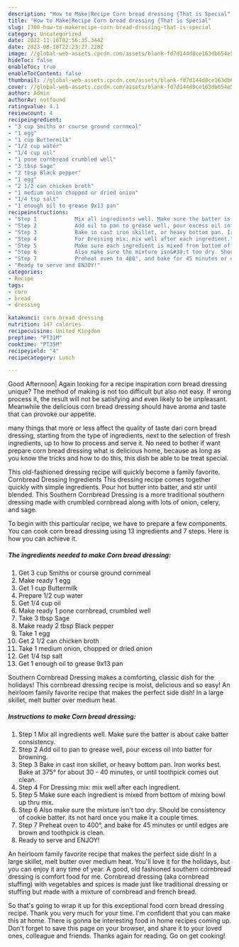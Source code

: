 ```yaml
---
description: "How to Make|Recipe Corn bread dressing {That is Special"
title: "How to Make|Recipe Corn bread dressing {That is Special"
slug: 1700-how-to-makerecipe-corn-bread-dressing-that-is-special
category: Uncategorized
date: 2022-11-16T02:56:35.344Z
date: 2023-08-10T22:23:27.228Z
image: //global-web-assets.cpcdn.com/assets/blank-fd7d144d8ce163db654e5a02c40b08a2775adb7897d16e4062681dc7e1b2800f.png
hideToc: false
enableToc: true
enableTocContent: false
thumbnail: //global-web-assets.cpcdn.com/assets/blank-fd7d144d8ce163db654e5a02c40b08a2775adb7897d16e4062681dc7e1b2800f.png
cover: //global-web-assets.cpcdn.com/assets/blank-fd7d144d8ce163db654e5a02c40b08a2775adb7897d16e4062681dc7e1b2800f.png
author: Admin
authorAv: notfound
ratingvalue: 4.1
reviewcount: 4
recipeingredient:
- "3 cup Smiths or course ground cornmeal"
- "1 egg"
- "1 cup Buttermilk"
- "1/2 cup water"
- "1/4 cup oil"
- "1 pone cornbread crumbled well"
- "3 tbsp Sage"
- "2 tbsp Black pepper"
- "1 egg"
- "2 1/2 can chicken broth"
- "1 medium onion chopped or dried onion"
- "1/4 tsp salt"
- "1 enough oil to grease 9x13 pan"
recipeinstructions:
- "Step 1            Mix all ingredients well. Make sure the batter is about cake batter consistency."
- "Step 2            Add oil to pan to grease well, pour excess oil into batter for browning."
- "Step 3            Bake in cast iron skillet, or heavy bottom pan. Iron works best. Bake at 375° for about 30 - 40 minutes, or until toothpick comes out clean."
- "Step 4            For Dressing mix: mix well after each ingredient."
- "Step 5            Make sure each ingredient is mixed from bottom of mixing bowl up thru mix."
- "Step 6            Also make sure the mixture isn&#39;t too dry. Should be consistency of cookie batter. its not hard once you make it a couple times."
- "Step 7            Preheat oven to 400°, and bake for 45 minutes or until edges are brown and toothpick is clean."
- "Ready to serve and ENJOY!"
categories:
- Recipe
tags:
- corn
- bread
- dressing

katakunci: corn bread dressing 
nutrition: 147 calories
recipecuisine: United Kingdom
preptime: "PT31M"
cooktime: "PT35M"
recipeyield: "4"
recipecategory: Lunch

---
```



Good Afternoon| Again looking for a recipe inspiration corn bread dressing unique? The method of making is not too difficult but also not easy. If wrong process it, the result will not be satisfying and even likely to be unpleasant. Meanwhile the delicious corn bread dressing should have aroma and taste that can provoke our appetite.






many things that more or less affect the quality of taste dari corn bread dressing, starting from the type of ingredients, next to the selection of fresh ingredients, up to how to process and serve it. No need to bother if want prepare corn bread dressing what is delicious home, because as long as you know the tricks and how to do this, this dish be able to be treat special.


This old-fashioned dressing recipe will quickly become a family favorite. Cornbread Dressing Ingredients This dressing recipe comes together quickly with simple ingredients. Pour hot butter into batter, and stir until blended. This Southern Cornbread Dressing is a more traditional southern dressing made with crumbled cornbread along with lots of onion, celery, and sage.


To begin with this particular recipe, we have to prepare a few components. You can cook corn bread dressing using 13 ingredients and 7 steps. Here is how you can achieve it.

<!--inarticleads1-->

##### The ingredients needed to make Corn bread dressing:

1. Get 3 cup Smiths or course ground cornmeal
1. Make ready 1 egg
1. Get 1 cup Buttermilk
1. Prepare 1/2 cup water
1. Get 1/4 cup oil
1. Make ready 1 pone cornbread, crumbled well
1. Take 3 tbsp Sage
1. Make ready 2 tbsp Black pepper
1. Take 1 egg
1. Get 2 1/2 can chicken broth
1. Take 1 medium onion, chopped or dried onion
1. Get 1/4 tsp salt
1. Get 1 enough oil to grease 9x13 pan


Southern Cornbread Dressing makes a comforting, classic dish for the holidays! This cornbread dressing recipe is moist, delicious and so easy! An heirloom family favorite recipe that makes the perfect side dish! In a large skillet, melt butter over medium heat. 

<!--inarticleads2-->

##### Instructions to make Corn bread dressing:

1. Step 1            Mix all ingredients well. Make sure the batter is about cake batter consistency.
1. Step 2            Add oil to pan to grease well, pour excess oil into batter for browning.
1. Step 3            Bake in cast iron skillet, or heavy bottom pan. Iron works best. Bake at 375° for about 30 - 40 minutes, or until toothpick comes out clean.
1. Step 4            For Dressing mix: mix well after each ingredient.
1. Step 5            Make sure each ingredient is mixed from bottom of mixing bowl up thru mix.
1. Step 6            Also make sure the mixture isn&#39;t too dry. Should be consistency of cookie batter. its not hard once you make it a couple times.
1. Step 7            Preheat oven to 400°, and bake for 45 minutes or until edges are brown and toothpick is clean.
1. Ready to serve and ENJOY!

An heirloom family favorite recipe that makes the perfect side dish! In a large skillet, melt butter over medium heat. You&#39;ll love it for the holidays, but you can enjoy it any time of year. A good, old fashioned southern cornbread dressing is comfort food for me. Cornbread dressing (aka cornbread stuffing) with vegetables and spices is made just like traditional dressing or stuffing but made with a mixture of cornbread and french bread. 

So that's going to wrap it up for this exceptional food corn bread dressing recipe. Thank you very much for your time. I'm confident that you can make this at home. There is gonna be interesting food in home recipes coming up. Don't forget to save this page on your browser, and share it to your loved ones, colleague and friends. Thanks again for reading. Go on get cooking!
